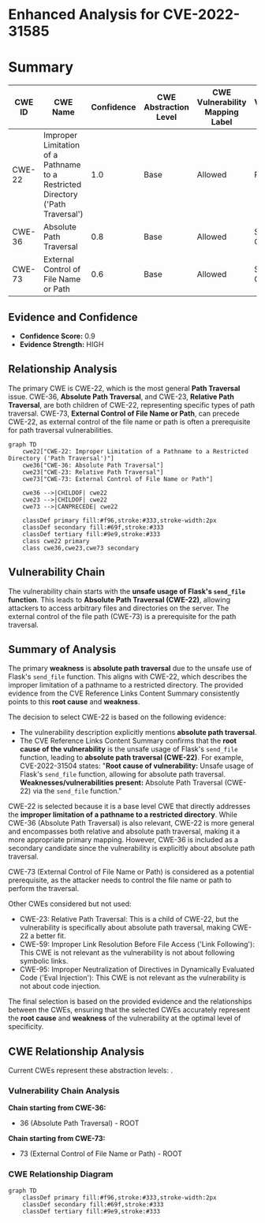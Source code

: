 # Enhanced Analysis for CVE-2022-31585

# Summary
| CWE ID | CWE Name | Confidence | CWE Abstraction Level | CWE Vulnerability Mapping Label | CWE-Vulnerability Mapping Notes |
|---|---|---|---|---|---|
| CWE-22 | Improper Limitation of a Pathname to a Restricted Directory ('Path Traversal') | 1.0 | Base | Allowed | Primary CWE |
| CWE-36 | Absolute Path Traversal | 0.8 | Base | Allowed | Secondary Candidate |
| CWE-73 | External Control of File Name or Path | 0.6 | Base | Allowed | Secondary Candidate |

## Evidence and Confidence

*   **Confidence Score:** 0.9
*   **Evidence Strength:** HIGH

## Relationship Analysis
The primary CWE is CWE-22, which is the most general **Path Traversal** issue. CWE-36, **Absolute Path Traversal**, and CWE-23, **Relative Path Traversal**, are both children of CWE-22, representing specific types of path traversal. CWE-73, **External Control of File Name or Path**, can precede CWE-22, as external control of the file name or path is often a prerequisite for path traversal vulnerabilities.

```mermaid
graph TD
    cwe22["CWE-22: Improper Limitation of a Pathname to a Restricted Directory ('Path Traversal')"]
    cwe36["CWE-36: Absolute Path Traversal"]
    cwe23["CWE-23: Relative Path Traversal"]
    cwe73["CWE-73: External Control of File Name or Path"]

    cwe36 -->|CHILDOF| cwe22
    cwe23 -->|CHILDOF| cwe22
    cwe73 -->|CANPRECEDE| cwe22

    classDef primary fill:#f96,stroke:#333,stroke-width:2px
    classDef secondary fill:#69f,stroke:#333
    classDef tertiary fill:#9e9,stroke:#333
    class cwe22 primary
    class cwe36,cwe23,cwe73 secondary
```

## Vulnerability Chain
The vulnerability chain starts with the **unsafe usage of Flask's `send_file` function**. This leads to **Absolute Path Traversal (CWE-22)**, allowing attackers to access arbitrary files and directories on the server. The external control of the file path (CWE-73) is a prerequisite for the path traversal.

## Summary of Analysis
The primary **weakness** is **absolute path traversal** due to the unsafe use of Flask's `send_file` function. This aligns with CWE-22, which describes the improper limitation of a pathname to a restricted directory. The provided evidence from the CVE Reference Links Content Summary consistently points to this **root cause** and **weakness**.

The decision to select CWE-22 is based on the following evidence:

*   The vulnerability description explicitly mentions **absolute path traversal**.
*   The CVE Reference Links Content Summary confirms that the **root cause of the vulnerability** is the unsafe usage of Flask's `send_file` function, leading to **absolute path traversal (CWE-22)**. For example, CVE-2022-31504 states: "**Root cause of vulnerability:** Unsafe usage of Flask's `send_file` function, allowing for absolute path traversal. **Weaknesses/vulnerabilities present:** Absolute Path Traversal (CWE-22) via the `send_file` function."

CWE-22 is selected because it is a base level CWE that directly addresses the **improper limitation of a pathname to a restricted directory**. While CWE-36 (Absolute Path Traversal) is also relevant, CWE-22 is more general and encompasses both relative and absolute path traversal, making it a more appropriate primary mapping. However, CWE-36 is included as a secondary candidate since the vulnerability is explicitly about absolute path traversal.

CWE-73 (External Control of File Name or Path) is considered as a potential prerequisite, as the attacker needs to control the file name or path to perform the traversal.

Other CWEs considered but not used:

*   CWE-23: Relative Path Traversal: This is a child of CWE-22, but the vulnerability is specifically about absolute path traversal, making CWE-22 a better fit.
*   CWE-59: Improper Link Resolution Before File Access ('Link Following'): This CWE is not relevant as the vulnerability is not about following symbolic links.
*   CWE-95: Improper Neutralization of Directives in Dynamically Evaluated Code ('Eval Injection'): This CWE is not relevant as the vulnerability is not about code injection.

The final selection is based on the provided evidence and the relationships between the CWEs, ensuring that the selected CWEs accurately represent the **root cause** and **weakness** of the vulnerability at the optimal level of specificity.


## CWE Relationship Analysis

Current CWEs represent these abstraction levels: .


### Vulnerability Chain Analysis

**Chain starting from CWE-36:**
- 36 (Absolute Path Traversal) - ROOT


**Chain starting from CWE-73:**
- 73 (External Control of File Name or Path) - ROOT



### CWE Relationship Diagram

```mermaid
graph TD
    classDef primary fill:#f96,stroke:#333,stroke-width:2px
    classDef secondary fill:#69f,stroke:#333
    classDef tertiary fill:#9e9,stroke:#333
```
